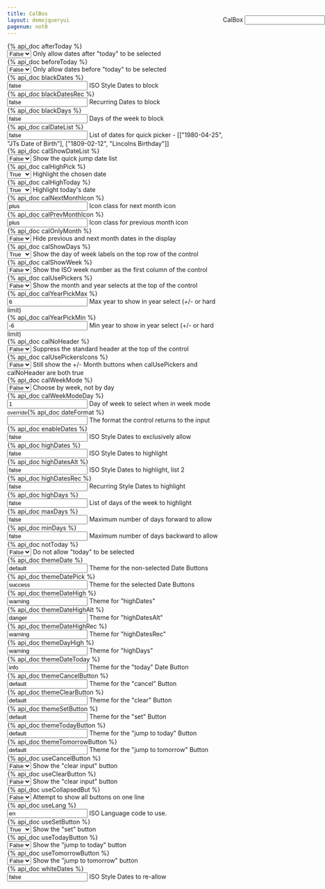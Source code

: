 ```yaml
---
title: CalBox
layout: demojqueryui
pagenum: not0
---
```




<div class="row">
<div class="col-sm-8">

<div class="form-group row">
	<div class="col-xs-3"><label>{% api_doc afterToday %}</label></div>
	<div class="col-xs-9">
		<select class="form-control demopick" data-link="db" data-opt="afterToday" value='false'>
			<option value="false">False</option>
			<option value="true">True</option>
		</select>
		<span class="help-block">Only allow dates after "today" to be selected</span>
	</div>
</div>

<div class="form-group row">
	<div class="col-xs-3"><label>{% api_doc beforeToday %}</label></div>
	<div class="col-xs-9">
		<select class="form-control demopick" data-link="db" data-opt="beforeToday" value='false'>
			<option value="false">False</option>
			<option value="true">True</option>
		</select>
		<span class="help-block">Only allow dates before "today" to be selected</span>
	</div>
</div>

<div class="form-group row">
	<div class="col-xs-3"><label>{% api_doc blackDates %}</label></div>
	<div class="col-xs-9">
		<input class="form-control demopick" data-link="db" data-opt="blackDates" value='false'>
		<span class="help-block">ISO Style Dates to block</span>
	</div>
</div>

<div class="form-group row">
	<div class="col-xs-3"><label>{% api_doc blackDatesRec %}</label></div>
	<div class="col-xs-9">
		<input class="form-control demopick" data-link="db" data-opt="blackDatesRec" value='false'>
		<span class="help-block">Recurring Dates to block</span>
	</div>
</div>

<div class="form-group row">
	<div class="col-xs-3"><label>{% api_doc blackDays %}</label></div>
	<div class="col-xs-9">
		<input class="form-control demopick" data-link="db" data-opt="blackDays" value='false'>
		<span class="help-block">Days of the week to block</span>
	</div>
</div>

<div class="form-group row">
	<div class="col-xs-3"><label>{% api_doc calDateList %}</label></div>
	<div class="col-xs-9">
		<input class="form-control demopick" data-link="db" data-opt="calDateList" value='false'>
		<span class="help-block">List of dates for quick picker - [["1980-04-25", "JTs Date of Birth"], ["1809-02-12", "Lincolns Birthday"]]</span>
	</div>
</div>

<div class="form-group row">
	<div class="col-xs-3"><label>{% api_doc calShowDateList %}</label></div>
	<div class="col-xs-9">
		<select class="form-control demopick" data-link="db" data-opt="calShowDateList">
			<option value="false">False</option>
			<option value="true">True</option>
		</select>
		<span class="help-block">Show the quick jump date list</span>
	</div>
</div>

<div class="form-group row">
	<div class="col-xs-3"><label>{% api_doc calHighPick %}</label></div>
	<div class="col-xs-9">
		<select class="form-control demopick" data-link="db" data-opt="calHighPick">
			<option value="false">False</option>
			<option value="true" selected="selected">True</option>
		</select>
		<span class="help-block">Highlight the chosen date</span>
	</div>
</div>

<div class="form-group row">
	<div class="col-xs-3"><label>{% api_doc calHighToday %}</label></div>
	<div class="col-xs-9">
		<select class="form-control demopick" data-link="db" data-opt="calHighToday">
			<option value="false">False</option>
			<option value="true" selected="selected">True</option>
		</select>
		<span class="help-block">Highlight today's date</span>
	</div>
</div>

<div class="form-group row">
	<div class="col-xs-3"><label>{% api_doc calNextMonthIcon %}</label></div>
	<div class="col-xs-9">
		<input class="form-control demopick" data-link="db" data-opt="calNextMonthIcon" value='plus'>
		<span class="help-block">Icon class for next month icon</span>
	</div>
</div>

<div class="form-group row">
	<div class="col-xs-3"><label>{% api_doc calPrevMonthIcon %}</label></div>
	<div class="col-xs-9">
		<input class="form-control demopick" data-link="db" data-opt="calPrevMonthIcon" value='plus'>
		<span class="help-block">Icon class for previous month icon</span>
	</div>
</div>

<div class="form-group row">
	<div class="col-xs-3"><label>{% api_doc calOnlyMonth %}</label></div>
	<div class="col-xs-9">
		<select class="form-control demopick" data-link="db" data-opt="calOnlyMonth">
			<option value="false">False</option>
			<option value="true">True</option>
		</select>
		<span class="help-block">Hide previous and next month dates in the display</span>
	</div>
</div>

<div class="form-group row">
	<div class="col-xs-3"><label>{% api_doc calShowDays %}</label></div>
	<div class="col-xs-9">
		<select class="form-control demopick" data-link="db" data-opt="calShowDays">
			<option value="false">False</option>
			<option value="true" selected="selected">True</option>
		</select>
		<span class="help-block">Show the day of week labels on the top row of the control</span>
	</div>
</div>

<div class="form-group row">
	<div class="col-xs-3"><label>{% api_doc calShowWeek %}</label></div>
	<div class="col-xs-9">
		<select class="form-control demopick" data-link="db" data-opt="calShowWeek">
			<option value="false">False</option>
			<option value="true">True</option>
		</select>
		<span class="help-block">Show the ISO week number as the first column of the control</span>
	</div>
</div>

<div class="form-group row">
	<div class="col-xs-3"><label>{% api_doc calUsePickers %}</label></div>
	<div class="col-xs-9">
		<select class="form-control demopick" data-link="db" data-opt="calUsePickers">
			<option value="false">False</option>
			<option value="true">True</option>
		</select>
		<span class="help-block">Show the month and year selects at the top of the control</span>
	</div>
</div>

<div class="form-group row">
	<div class="col-xs-3"><label>{% api_doc calYearPickMax %}</label></div>
	<div class="col-xs-9">
		<input class="form-control demopick" data-link="db" data-opt="calYearPickMax" value='6'>
		<span class="help-block">Max year to show in year select (+/- or hard limit)</span>
	</div>
</div>

<div class="form-group row">
	<div class="col-xs-3"><label>{% api_doc calYearPickMin %}</label></div>
	<div class="col-xs-9">
		<input class="form-control demopick" data-link="db" data-opt="calYearPickMin" value='-6'>
		<span class="help-block">Min year to show in year select (+/- or hard limit)</span>
	</div>
</div>

<div class="form-group row">
	<div class="col-xs-3"><label>{% api_doc calNoHeader %}</label></div>
	<div class="col-xs-9">
		<select class="form-control demopick" data-link="db" data-opt="calNoHeader">
			<option value="false">False</option>
			<option value="true">True</option>
		</select>
		<span class="help-block">Suppress the standard header at the top of the control</span>
	</div>
</div>

<div class="form-group row">
	<div class="col-xs-3"><label>{% api_doc calUsePickersIcons %}</label></div>
	<div class="col-xs-9">
		<select class="form-control demopick" data-link="db" data-opt="calUsePickersIcons">
			<option value="false">False</option>
			<option value="true">True</option>
		</select>
		<span class="help-block">Still show the +/- Month buttons when calUsePickers and calNoHeader are both true</span>
	</div>
</div>

<div class="form-group row">
	<div class="col-xs-3"><label>{% api_doc calWeekMode %}</label></div>
	<div class="col-xs-9">
		<select class="form-control demopick" data-link="db" data-opt="calWeekMode">
			<option value="false">False</option>
			<option value="true">True</option>
		</select>
		<span class="help-block">Choose by week, not by day</span>
	</div>
</div>

<div class="form-group row">
	<div class="col-xs-3"><label>{% api_doc calWeekModeDay %}</label></div>
	<div class="col-xs-9">
		<input class="form-control demopick" data-link="db" data-opt="calWeekModeDay" value='1'>
		<span class="help-block">Day of week to select when in week mode</span>
	</div>
</div>

<div class="form-group row">
	<div class="col-xs-3"><label><small>override</small>{% api_doc dateFormat %}</label></div>
	<div class="col-xs-9">
		<input class="form-control demopick" data-link="db" data-opt="overrideDateFormat" value=''>
		<span class="help-block">The format the control returns to the input</span>
	</div>
</div>

<div class="form-group row">
	<div class="col-xs-3"><label>{% api_doc enableDates %}</label></div>
	<div class="col-xs-9">
		<input class="form-control demopick" data-link="db" data-opt="enableDates" value='false'>
		<span class="help-block">ISO Style Dates to exclusively allow</span>
	</div>
</div>

<div class="form-group row">
	<div class="col-xs-3"><label>{% api_doc highDates %}</label></div>
	<div class="col-xs-9">
		<input class="form-control demopick" data-link="db" data-opt="highDates" value='false'>
		<span class="help-block">ISO Style Dates to highlight</span>
	</div>
</div>

<div class="form-group row">
	<div class="col-xs-3"><label>{% api_doc highDatesAlt %}</label></div>
	<div class="col-xs-9">
		<input class="form-control demopick" data-link="db" data-opt="highDatesAlt" value='false'>
		<span class="help-block">ISO Style Dates to highlight, list 2</span>
	</div>
</div>

<div class="form-group row">
	<div class="col-xs-3"><label>{% api_doc highDatesRec %}</label></div>
	<div class="col-xs-9">
		<input class="form-control demopick" data-link="db" data-opt="highDatesRec" value='false'>
		<span class="help-block">Recurring Style Dates to highlight</span>
	</div>
</div>

<div class="form-group row">
	<div class="col-xs-3"><label>{% api_doc highDays %}</label></div>
	<div class="col-xs-9">
		<input class="form-control demopick" data-link="db" data-opt="highDays" value='false'>
		<span class="help-block">List of days of the week to highlight</span>
	</div>
</div>

<div class="form-group row">
	<div class="col-xs-3"><label>{% api_doc maxDays %}</label></div>
	<div class="col-xs-9">
		<input class="form-control demopick" data-link="db" data-opt="maxDays" value='false'>
		<span class="help-block">Maximum number of days forward to allow</span>
	</div>
</div>

<div class="form-group row">
	<div class="col-xs-3"><label>{% api_doc minDays %}</label></div>
	<div class="col-xs-9">
		<input class="form-control demopick" data-link="db" data-opt="minDays" value='false'>
		<span class="help-block">Maximum number of days backward to allow</span>
	</div>
</div>

<div class="form-group row">
	<div class="col-xs-3"><label>{% api_doc notToday %}</label></div>
	<div class="col-xs-9">
		<select class="form-control demopick" data-link="db" data-opt="notToday">
			<option value="false">False</option>
			<option value="true">True</option>
		</select>
		<span class="help-block">Do not allow "today" to be selected</span>
	</div>
</div>

<div class="form-group row">
	<div class="col-xs-3"><label>{% api_doc themeDate %}</label></div>
	<div class="col-xs-9">
		<input class="form-control demopick" data-link="db" data-opt="themeDate" value='default'>
		<span class="help-block">Theme for the non-selected Date Buttons</span>
	</div>
</div>

<div class="form-group row">
	<div class="col-xs-3"><label>{% api_doc themeDatePick %}</label></div>
	<div class="col-xs-9">
		<input class="form-control demopick" data-link="db" data-opt="themeDatePick" value='success'>
		<span class="help-block">Theme for the selected Date Buttons</span>
	</div>
</div>

<div class="form-group row">
	<div class="col-xs-3"><label>{% api_doc themeDateHigh %}</label></div>
	<div class="col-xs-9">
		<input class="form-control demopick" data-link="db" data-opt="themeDateHigh" value='warning'>
		<span class="help-block">Theme for "highDates"</span>
	</div>
</div>

<div class="form-group row">
	<div class="col-xs-3"><label>{% api_doc themeDateHighAlt %}</label></div>
	<div class="col-xs-9">
		<input class="form-control demopick" data-link="db" data-opt="themeDateHighAlt" value='danger'>
		<span class="help-block">Theme for "highDatesAlt"</span>
	</div>
</div>

<div class="form-group row">
	<div class="col-xs-3"><label>{% api_doc themeDateHighRec %}</label></div>
	<div class="col-xs-9">
		<input class="form-control demopick" data-link="db" data-opt="themeDateHighRec" value='warning'>
		<span class="help-block">Theme for "highDatesRec"</span>
	</div>
</div>

<div class="form-group row">
	<div class="col-xs-3"><label>{% api_doc themeDayHigh %}</label></div>
	<div class="col-xs-9">
		<input class="form-control demopick" data-link="db" data-opt="themeDayHigh" value='warning'>
		<span class="help-block">Theme for "highDays"</span>
	</div>
</div>

<div class="form-group row">
	<div class="col-xs-3"><label>{% api_doc themeDateToday %}</label></div>
	<div class="col-xs-9">
		<input class="form-control demopick" data-link="db" data-opt="themeDateToday" value='info'>
		<span class="help-block">Theme for the "today" Date Button</span>
	</div>
</div>

<div class="form-group row">
	<div class="col-xs-3"><label>{% api_doc themeCancelButton %}</label></div>
	<div class="col-xs-9">
		<input class="form-control demopick" data-link="db" data-opt="themeCancelButton" value='default'>
		<span class="help-block">Theme for the "cancel" Button</span>
	</div>
</div>

<div class="form-group row">
	<div class="col-xs-3"><label>{% api_doc themeClearButton %}</label></div>
	<div class="col-xs-9">
		<input class="form-control demopick" data-link="db" data-opt="themeClearButton" value='default'>
		<span class="help-block">Theme for the "clear" Button</span>
	</div>
</div>

<div class="form-group row">
	<div class="col-xs-3"><label>{% api_doc themeSetButton %}</label></div>
	<div class="col-xs-9">
		<input class="form-control demopick" data-link="db" data-opt="themeSetButton" value='default'>
		<span class="help-block">Theme for the "set" Button</span>
	</div>
</div>

<div class="form-group row">
	<div class="col-xs-3"><label>{% api_doc themeTodayButton %}</label></div>
	<div class="col-xs-9">
		<input class="form-control demopick" data-link="db" data-opt="themeTodayButton" value='default'>
		<span class="help-block">Theme for the "jump to today" Button</span>
	</div>
</div>

<div class="form-group row">
	<div class="col-xs-3"><label>{% api_doc themeTomorrowButton %}</label></div>
	<div class="col-xs-9">
		<input class="form-control demopick" data-link="db" data-opt="themeTomorrowButton" value='default'>
		<span class="help-block">Theme for the "jump to tomorrow" Button</span>
	</div>
</div>

<div class="form-group row">
	<div class="col-xs-3"><label>{% api_doc useCancelButton %}</label></div>
	<div class="col-xs-9">
		<select class="form-control demopick" data-link="db" data-opt="useCancelButton">
			<option value="false">False</option>
			<option value="true">True</option>
		</select>
		<span class="help-block">Show the "clear input" button</span>
	</div>
</div>

<div class="form-group row">
	<div class="col-xs-3"><label>{% api_doc useClearButton %}</label></div>
	<div class="col-xs-9">
		<select class="form-control demopick" data-link="db" data-opt="useClearButton">
			<option value="false">False</option>
			<option value="true">True</option>
		</select>
		<span class="help-block">Show the "clear input" button</span>
	</div>
</div>

<div class="form-group row">
	<div class="col-xs-3"><label>{% api_doc useCollapsedBut %}</label></div>
	<div class="col-xs-9">
		<select class="form-control demopick" data-link="db" data-opt="useCollapsedBut">
			<option value="false">False</option>
			<option value="true">True</option>
		</select>
		<span class="help-block">Attempt to show all buttons on one line</span>
	</div>
</div>

<div class="form-group row">
	<div class="col-xs-3"><label>{% api_doc useLang %}</label></div>
	<div class="col-xs-9">
		<input class="form-control demopick" data-link="db" data-opt="useLang" value='en'>
		<span class="help-block">ISO Language code to use.</span>
	</div>
</div>

<div class="form-group row">
	<div class="col-xs-3"><label>{% api_doc useSetButton %}</label></div>
	<div class="col-xs-9">
		<select class="form-control demopick" data-link="db" data-opt="useSetButton">
			<option value="false">False</option>
			<option value="true" selected="selected">True</option>
		</select>
		<span class="help-block">Show the "set" button</span>
	</div>
</div>

<div class="form-group row">
	<div class="col-xs-3"><label>{% api_doc useTodayButton %}</label></div>
	<div class="col-xs-9">
		<select class="form-control demopick" data-link="db" data-opt="useTodayButton">
			<option value="false">False</option>
			<option value="true">True</option>
		</select>
		<span class="help-block">Show the "jump to today" button</span>
	</div>
</div>

<div class="form-group row">
	<div class="col-xs-3"><label>{% api_doc useTomorrowButton %}</label></div>
	<div class="col-xs-9">
		<select class="form-control demopick" data-link="db" data-opt="useTomorrowButton">
			<option value="false">False</option>
			<option value="true">True</option>
		</select>
		<span class="help-block">Show the "jump to tomorrow" button</span>
	</div>
</div>

<div class="form-group row">
	<div class="col-xs-3"><label>{% api_doc whiteDates %}</label></div>
	<div class="col-xs-9">
		<input class="form-control demopick" data-link="db" data-opt="whiteDates" value='false'>
		<span class="help-block">ISO Style Dates to re-allow</span>
	</div>
</div>


</div>
<div class="col-sm-4" style="position:fixed; right:0; top:90px;">

<div class="form-group">
<label for="db">CalBox</label>
<input class="form-control" id="db" type="text" data-role="datebox" data-options='{"mode":"calbox","useInline":true,"useInlineAlign":"center"}'>
</div>
</div>